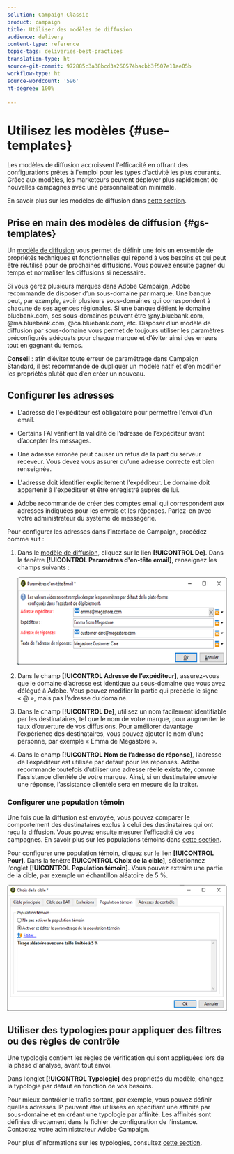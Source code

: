 ```yaml
---
solution: Campaign Classic
product: campaign
title: Utiliser des modèles de diffusion
audience: delivery
content-type: reference
topic-tags: deliveries-best-practices
translation-type: ht
source-git-commit: 972885c3a38bcd3a260574bacbb3f507e11ae05b
workflow-type: ht
source-wordcount: '596'
ht-degree: 100%

---
```



# Utilisez les modèles {#use-templates}

Les modèles de diffusion accroissent l&#39;efficacité en offrant des configurations prêtes à l&#39;emploi pour les types d&#39;activité les plus courants. Grâce aux modèles, les marketeurs peuvent déployer plus rapidement de nouvelles campagnes avec une personnalisation minimale.

En savoir plus sur les modèles de diffusion dans [cette section](../../delivery/using/creating-a-delivery-template.md).

## Prise en main des modèles de diffusion {#gs-templates}

Un [modèle de diffusion](../../delivery/using/creating-a-delivery-template.md) vous permet de définir une fois un ensemble de propriétés techniques et fonctionnelles qui répond à vos besoins et qui peut être réutilisé pour de prochaines diffusions. Vous pouvez ensuite gagner du temps et normaliser les diffusions si nécessaire.

Si vous gérez plusieurs marques dans Adobe Campaign, Adobe recommande de disposer d’un sous-domaine par marque. Une banque peut, par exemple, avoir plusieurs sous-domaines qui correspondent à chacune de ses agences régionales. Si une banque détient le domaine bluebank.com, ses sous-domaines peuvent être @ny.bluebank.com, @ma.bluebank.com, @ca.bluebank.com, etc. Disposer d’un modèle de diffusion par sous-domaine vous permet de toujours utiliser les paramètres préconfigurés adéquats pour chaque marque et d’éviter ainsi des erreurs tout en gagnant du temps.

**Conseil** : afin d’éviter toute erreur de paramétrage dans Campaign Standard, il est recommandé de dupliquer un modèle natif et d’en modifier les propriétés plutôt que d’en créer un nouveau.

## Configurer les adresses

* L&#39;adresse de l&#39;expéditeur est obligatoire pour permettre l&#39;envoi d&#39;un email.

* Certains FAI vérifient la validité de l’adresse de l’expéditeur avant d’accepter les messages.

* Une adresse erronée peut causer un refus de la part du serveur receveur. Vous devez vous assurer qu’une adresse correcte est bien renseignée.

* L&#39;adresse doit identifier explicitement l&#39;expéditeur. Le domaine doit appartenir à l&#39;expéditeur et être enregistré auprès de lui.

* Adobe recommande de créer des comptes email qui correspondent aux adresses indiquées pour les envois et les réponses. Parlez-en avec votre administrateur du système de messagerie.

Pour configurer les adresses dans l’interface de Campaign, procédez comme suit :

1. Dans le [modèle de diffusion](../../delivery/using/creating-a-delivery-template.md), cliquez sur le lien **[!UICONTROL De]**. Dans la fenêtre **[!UICONTROL Paramètres d&#39;en-tête email]**, renseignez les champs suivants :

   ![](assets/d_best_practices_email_header.png)

1. Dans le champ **[!UICONTROL Adresse de l’expéditeur]**, assurez-vous que le domaine d’adresse est identique au sous-domaine que vous avez délégué à Adobe. Vous pouvez modifier la partie qui précède le signe « @ », mais pas l’adresse du domaine.

1. Dans le champ **[!UICONTROL De]**, utilisez un nom facilement identifiable par les destinataires, tel que le nom de votre marque, pour augmenter le taux d’ouverture de vos diffusions. Pour améliorer davantage l’expérience des destinataires, vous pouvez ajouter le nom d’une personne, par exemple « Emma de Megastore ».

1. Dans le champ **[!UICONTROL Nom de l’adresse de réponse]**, l’adresse de l’expéditeur est utilisée par défaut pour les réponses. Adobe recommande toutefois d’utiliser une adresse réelle existante, comme l’assistance clientèle de votre marque. Ainsi, si un destinataire envoie une réponse, l’assistance clientèle sera en mesure de la traiter.

### Configurer une population témoin

Une fois que la diffusion est envoyée, vous pouvez comparer le comportement des destinataires exclus à celui des destinataires qui ont reçu la diffusion. Vous pouvez ensuite mesurer l’efficacité de vos campagnes. En savoir plus sur les populations témoins dans [cette section](../../campaign/using/marketing-campaign-deliveries.md#defining-a-control-group).

Pour configurer une population témoin, cliquez sur le lien **[!UICONTROL Pour]**. Dans la fenêtre **[!UICONTROL Choix de la cible]**, sélectionnez l’onglet **[!UICONTROL Population témoin]**. Vous pouvez extraire une partie de la cible, par exemple un échantillon aléatoire de 5 %.

![](assets/d_best_practices_control_group.png)

## Utiliser des typologies pour appliquer des filtres ou des règles de contrôle

Une typologie contient les règles de vérification qui sont appliquées lors de la phase d&#39;analyse, avant tout envoi.

Dans l’onglet **[!UICONTROL Typologie]** des propriétés du modèle, changez la typologie par défaut en fonction de vos besoins.

Pour mieux contrôler le trafic sortant, par exemple, vous pouvez définir quelles adresses IP peuvent être utilisées en spécifiant une affinité par sous-domaine et en créant une typologie par affinité. Les affinités sont définies directement dans le fichier de configuration de l&#39;instance. Contactez votre administrateur Adobe Campaign.

Pour plus d’informations sur les typologies, consultez [cette section](../../campaign/using/about-campaign-typologies.md).
